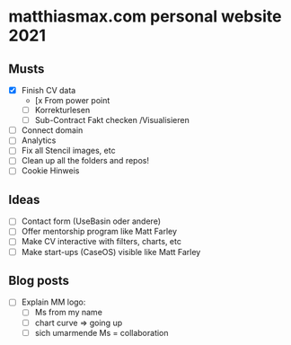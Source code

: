 # matthiasmax.com personal website 2021

## Musts

- [x] Finish CV data
  - [x From power point
  - [ ] Korrekturlesen
  - [ ] Sub-Contract Fakt checken /Visualisieren
- [ ] Connect domain
- [ ] Analytics
- [ ] Fix all Stencil images, etc
- [ ] Clean up all the folders and repos!
- [ ] Cookie Hinweis

## Ideas

- [ ] Contact form (UseBasin oder andere)
- [ ] Offer mentorship program like Matt Farley
- [ ] Make CV interactive with filters, charts, etc
- [ ] Make start-ups (CaseOS) visible like Matt Farley

## Blog posts

-  [ ] Explain MM logo:
   -  [ ] Ms from my name
   -  [ ] chart curve => going up
   -  [ ] sich umarmende Ms = collaboration